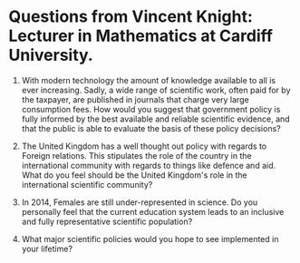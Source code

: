 # Questions from Vincent Knight: Lecturer in Mathematics at Cardiff University.

1. With modern technology the amount of knowledge available to all is ever increasing. Sadly, a wide range of scientific work, often paid for by the taxpayer, are published in journals that charge very large consumption fees. How would you suggest that government policy is fully informed by the best available and reliable scientific evidence, and that the public is able to evaluate the basis of these policy decisions?

2. The United Kingdom has a well thought out policy with regards to Foreign relations. This stipulates the role of the country in the international community with regards to things like defence and aid. What do you feel should be the United Kingdom's role in the international scientific community?

3. In 2014, Females are still under-represented in science. Do you personally feel that the current education system leads to an inclusive and fully representative scientific population?

4. What major scientific policies would you hope to see implemented in your lifetime?
